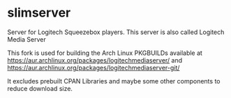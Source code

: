 # slimserver
Server for Logitech Squeezebox players. This server is also called Logitech Media Server

This fork is used for building the Arch Linux PKGBUILDs available at 
https://aur.archlinux.org/packages/logitechmediaserver/
and
https://aur.archlinux.org/packages/logitechmediaserver-git/

It excludes prebuilt CPAN Libraries and maybe some other components to reduce download size.
